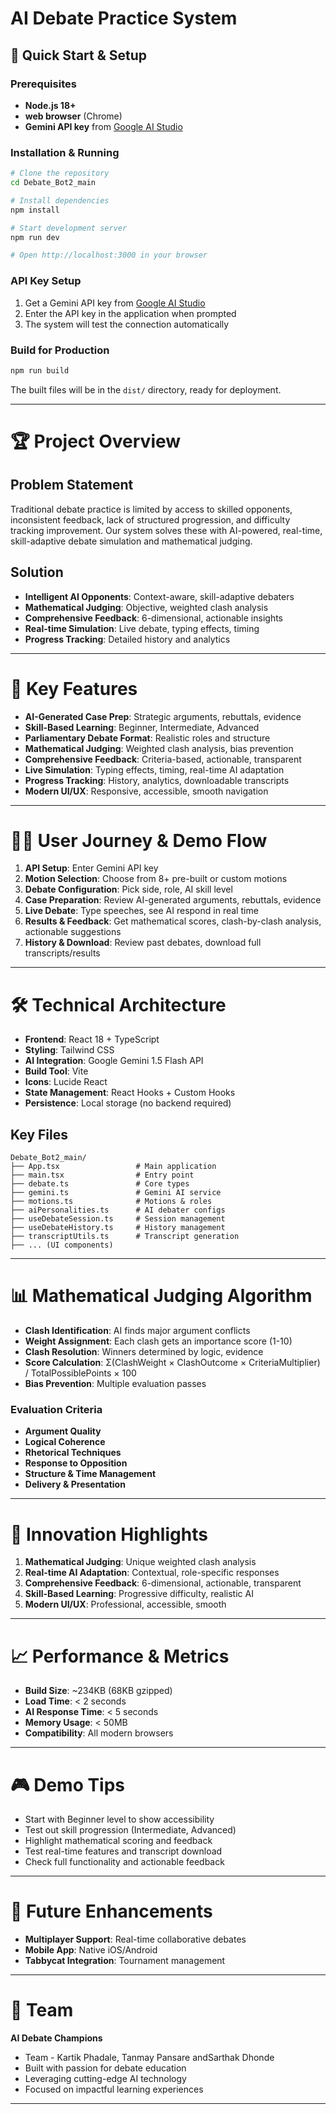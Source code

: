 # AI Debate Practice System

## 🚀 Quick Start & Setup

### Prerequisites
- **Node.js 18+**
- **web browser** (Chrome)
- **Gemini API key** from [Google AI Studio](https://makersuite.google.com/app/apikey)

### Installation & Running
```bash
# Clone the repository
cd Debate_Bot2_main

# Install dependencies
npm install

# Start development server
npm run dev

# Open http://localhost:3000 in your browser
```

### API Key Setup
1. Get a Gemini API key from [Google AI Studio](https://makersuite.google.com/app/apikey)
2. Enter the API key in the application when prompted
3. The system will test the connection automatically

### Build for Production
```bash
npm run build
```
The built files will be in the `dist/` directory, ready for deployment.

---

# 🏆 Project Overview

## Problem Statement
Traditional debate practice is limited by access to skilled opponents, inconsistent feedback, lack of structured progression, and difficulty tracking improvement. Our system solves these with AI-powered, real-time, skill-adaptive debate simulation and mathematical judging.

## Solution
- **Intelligent AI Opponents**: Context-aware, skill-adaptive debaters
- **Mathematical Judging**: Objective, weighted clash analysis
- **Comprehensive Feedback**: 6-dimensional, actionable insights
- **Real-time Simulation**: Live debate, typing effects, timing
- **Progress Tracking**: Detailed history and analytics

---

# 🎯 Key Features

- **AI-Generated Case Prep**: Strategic arguments, rebuttals, evidence
- **Skill-Based Learning**: Beginner, Intermediate, Advanced
- **Parliamentary Debate Format**: Realistic roles and structure
- **Mathematical Judging**: Weighted clash analysis, bias prevention
- **Comprehensive Feedback**: Criteria-based, actionable, transparent
- **Live Simulation**: Typing effects, timing, real-time AI adaptation
- **Progress Tracking**: History, analytics, downloadable transcripts
- **Modern UI/UX**: Responsive, accessible, smooth navigation

---

# 🧑‍💻 User Journey & Demo Flow

1. **API Setup**: Enter Gemini API key
2. **Motion Selection**: Choose from 8+ pre-built or custom motions
3. **Debate Configuration**: Pick side, role, AI skill level
4. **Case Preparation**: Review AI-generated arguments, rebuttals, evidence
5. **Live Debate**: Type speeches, see AI respond in real time
6. **Results & Feedback**: Get mathematical scores, clash-by-clash analysis, actionable suggestions
7. **History & Download**: Review past debates, download full transcripts/results

---

# 🛠️ Technical Architecture

- **Frontend**: React 18 + TypeScript
- **Styling**: Tailwind CSS
- **AI Integration**: Google Gemini 1.5 Flash API
- **Build Tool**: Vite
- **Icons**: Lucide React
- **State Management**: React Hooks + Custom Hooks
- **Persistence**: Local storage (no backend required)

## Key Files
```
Debate_Bot2_main/
├── App.tsx                 # Main application
├── main.tsx                # Entry point
├── debate.ts               # Core types
├── gemini.ts               # Gemini AI service
├── motions.ts              # Motions & roles
├── aiPersonalities.ts      # AI debater configs
├── useDebateSession.ts     # Session management
├── useDebateHistory.ts     # History management
├── transcriptUtils.ts      # Transcript generation
├── ... (UI components)
```

---

# 📊 Mathematical Judging Algorithm

- **Clash Identification**: AI finds major argument conflicts
- **Weight Assignment**: Each clash gets an importance score (1-10)
- **Clash Resolution**: Winners determined by logic, evidence
- **Score Calculation**: Σ(ClashWeight × ClashOutcome × CriteriaMultiplier) / TotalPossiblePoints × 100
- **Bias Prevention**: Multiple evaluation passes

### Evaluation Criteria
- **Argument Quality** 
- **Logical Coherence**
- **Rhetorical Techniques**
- **Response to Opposition** 
- **Structure & Time Management**
- **Delivery & Presentation**

---

# 🏅 Innovation Highlights

1. **Mathematical Judging**: Unique weighted clash analysis
2. **Real-time AI Adaptation**: Contextual, role-specific responses
3. **Comprehensive Feedback**: 6-dimensional, actionable, transparent
4. **Skill-Based Learning**: Progressive difficulty, realistic AI
5. **Modern UI/UX**: Professional, accessible, smooth

---

# 📈 Performance & Metrics
- **Build Size**: ~234KB (68KB gzipped)
- **Load Time**: < 2 seconds
- **AI Response Time**: < 5 seconds
- **Memory Usage**: < 50MB
- **Compatibility**: All modern browsers

---

# 🎮 Demo Tips
- Start with Beginner level to show accessibility
- Test out skill progression (Intermediate, Advanced)
- Highlight mathematical scoring and feedback
- Test real-time features and transcript download
- Check full functionality and actionable feedback

---

# 🚀 Future Enhancements
- **Multiplayer Support**: Real-time collaborative debates
- **Mobile App**: Native iOS/Android
- **Tabbycat Integration**: Tournament management

---

# 👥 Team
**AI Debate Champions**
- Team - Kartik Phadale, Tanmay Pansare andSarthak Dhonde
- Built with passion for debate education
- Leveraging cutting-edge AI technology
- Focused on impactful learning experiences

---
